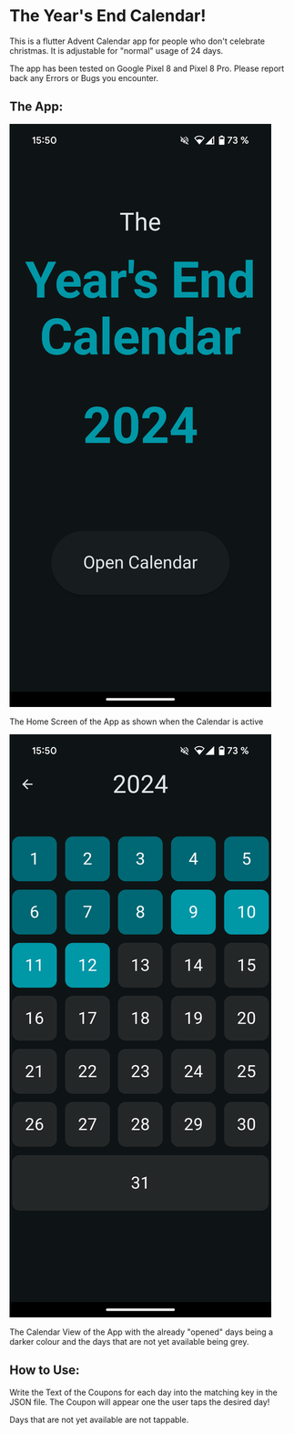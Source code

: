 # The Year's End Calendar!

This is a flutter Advent Calendar app for people who don't celebrate christmas.
It is adjustable for "normal" usage of 24 days. 

The app has been tested on Google Pixel 8 and Pixel 8 Pro.
Please report back any Errors or Bugs you encounter.

## The App:

![Home Screen](/assets/screenshots/Screen-Home.png?raw=true "Homescreen")

The Home Screen of the App as shown when the Calendar is active

![Calendar View](/assets/screenshots/Screen-Cal.png?raw=true "Calendar View")

The Calendar View of the App with the already "opened" days being a darker colour and the days that are not yet available being grey.

## How to Use:

Write the Text of the Coupons for each day into the matching key in the JSON file.
The Coupon will appear one the user taps the desired day!

Days that are not yet available are not tappable.
